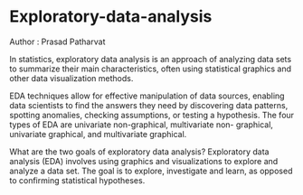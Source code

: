 # Exploratory-data-analysis

Author : Prasad Patharvat

In statistics, exploratory data analysis is an approach of analyzing data sets to summarize their main characteristics, often using statistical graphics and other data visualization methods.

EDA techniques allow for effective manipulation of data sources, enabling data scientists to find the answers they need by discovering data patterns, spotting anomalies, checking assumptions, or testing a hypothesis.
The four types of EDA are univariate non-graphical, multivariate non- graphical, univariate graphical, and multivariate graphical.

What are the two goals of exploratory data analysis?
Exploratory data analysis (EDA) involves using graphics and visualizations to explore and analyze a data set. The goal is to explore, investigate and learn, as opposed to confirming statistical hypotheses.
